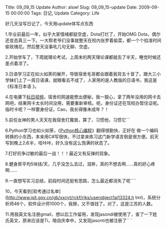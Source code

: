 Title: 09_09_15 Update
Author: alswl
Slug: 09_09_15-update
Date: 2009-09-15 00:00:00
Tags: 日记, Update
Category: Life

好几天没写日记了，今天用update体写点东西

1.毕业前最后一年，似乎大家情绪都挺空虚，Dota打烂了，开始OMG
Dota，偶尔还变态真三一下。一大帮老爷们没事就整天在校内张罗着偷菜，都一个个掐准时间偷玫瑰花。然后整天没事吼几句无聊、空虚。

2.开始学车了，下周就理论考试，上周末的两天理论课都就去了半天，睡觉时候还差点着凉了。

3.日语学习正在如火如荼的展开，导致宿舍毛哥都会跟着我背五十音了。跟大三小学妹们上了一周日语课，就眼看去不成了，人家用的是人教版的日语书，我这是《标准日本语
》。

4.在电骡下[标日视频](http://www.verycd.com/topics/2750113/)，宿舍的网速能憋出便秘，我一狠心，拿了两年没用的网卡去
网吧，结果网卡太长时间没用，需要重新审核。呃，身份证还在驾校办暂住证呢。临时卡呢？一样要身份证，Cao，我长得像未成年？！

5.前任女神的男人天天在我宿舍打魔兽，算了，习惯他，习惯它```

6.Python学习也如火如荼，《[Python核心编程](http://www.china-pub.com/39969&ref=ps)》翻得很勤快，正好在
做一个编码转换的小东西，本来用C#写很快，不过拿来练习这门新学语言倒是很方便。前天写到晚上2点半，哇咔咔，好久没有这么饱满的状态了。

7.打好抗争过敏的最后一战！！！最近又有反弹的现象。

8.健身房平均5块钱/天，几乎没怎么去过，泪奔，真的不想去啊……真的好心疼啊……

9.一直想写实习总结，前段时间还挺有思路，怎么最近都消失了呢````

10，今天看到[软考通过名单](http://www.jsit.gov.cn/gb/xxcyt/rckf/rjks/userobject1ai13324.h
tml)，系统分析师46个，软件设计师1000个，我擦，又不值钱了。对了，这是江苏的人数。

11.用我英文名注册gmail，想以后工作留用，发现jasondi被使用了，查了一下姓氏英文，原来应该是Ti，暗自庆幸中，又发现jasonti也被注册了``
`

